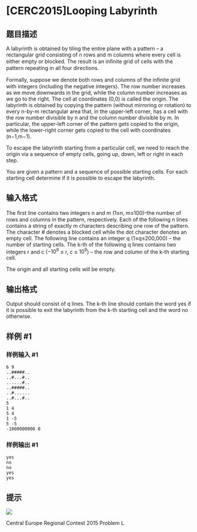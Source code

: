 # [CERC2015]Looping Labyrinth

## 题目描述

A labyrinth is obtained by tiling the entire plane with a pattern – a rectangular grid consisting of n rows and m columns where every cell is either empty or blocked. The result is an inﬁnite grid of cells with the pattern repeating in all four directions. 

Formally, suppose we denote both rows and columns of the inﬁnite grid with integers (including the negative integers). The row number increases as we move downwards in the grid, while the column number increases as we go to the right. The cell at coordinates (0,0) is called the origin. The labyrinth is obtained by copying the pattern (without mirroring or rotation) to every n-by-m rectangular area that, in the upper-left corner, has a cell with the row number divisible by n and the column number divisible by m. In particular, the upper-left corner of the pattern gets copied to the origin, while the lower-right corner gets copied to the cell with coordinates (n−1,m−1). 

To escape the labyrinth starting from a particular cell, we need to reach the origin via a sequence of empty cells, going up, down, left or right in each step. 

You are given a pattern and a sequence of possible starting cells. For each starting cell determine if it is possible to escape the labyrinth.

## 输入格式

The ﬁrst line contains two integers n and m (1≤n, m≤100)–the number of rows and columns in the pattern, respectively. Each of the following n lines contains a string of exactly m characters describing one row of the pattern. The character # denotes a blocked cell while the dot character denotes an empty cell. The following line contains an integer q (1≤q≤200,000) – the number of starting cells. The k-th of the following q lines contains two integers r and c ($−10^9$ ≤ r, c ≤ $10^9$) – the row and column of the k-th starting cell. 

The origin and all starting cells will be empty.


## 输出格式

Output should consist of q lines. The k-th line should contain the word yes if it is possible to exit the labyrinth from the k-th starting cell and the word no otherwise.


## 样例 #1

### 样例输入 #1
```
6 9 
..#####.. 
..#...#.. 
......#.. 
..#####.. 
..#...... 
..#...#.. 
5 
1 4 
5 4 
1 -5 
5 -5 
-1000000000 0
```

### 样例输出 #1

```
yes 
no 
no 
yes 
yes
```

## 提示

![](https://cdn.luogu.com.cn/upload/pic/16244.png )

Central Europe Regional Contest 2015 Problem L
